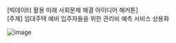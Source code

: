 [빅데이터 활용 미래 사회문제 해결 아이디어 해커톤]
<br/>
[주제] 임대주택 예비 입주자들을 위한 관리비 예측 서비스 상용화

![image](https://github.com/sangwook01/Competition/assets/133327420/341fe602-f25e-4f48-9e71-3cf5913c5853)
